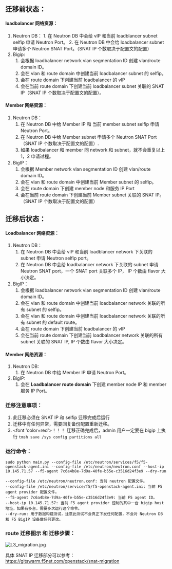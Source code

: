 ## 迁移前状态：

#### loadbalancer 网络资源：
   1. Neutron DB：
     1. 在 Neutron DB 中会给 vIP 和当前 loadblancer subnet selfip 申请 Neutron Port。
     2. 在 Neutron DB 中会给 loadbalancer subnet 申请多个 Neutron SNAT Port。（SNAT IP 个数取决于配置文的配置）
   2. Bigip:
      1. 会根据 loadbalancer network vlan segmentation ID 创建 vlan/route domain ID。
      2. 会在 vlan 和 route domain 中创建当前 loadbalancer subnet 的 selfip。
      3. 会在 route domain 下创建当前 loadbalancer 的 vIP
      4. 会在当前 route domain 下创建当前 loadbalancer subnet 关联的 SNAT IP（SNAT IP 个数取决于配置文的配置）。

#### Member 网络资源：
   1. Neutron DB：
      1. 在 Neutron DB 中给 Member IP 和 当前 member subnet selfip 申请 Neutron Port。
      2. 在 Neutron DB 中给 Member subnet 申请多个 Neutron SNAT Port（SNAT IP 个数取决于配置文的配置）.
      3. 如果 loadbalancer 和 member 同 network 和 subnet，就不会重复以上 1，2 申请过程。
   2. BigIP：
      1. 会根据 Member network vlan segmentation ID 创建 vlan/route domain ID。
      2. 会在 vlan 和 route domain 中创建当前 Member subnet 的 selfip。
      3. 会在 route domain 下创建 member node 和服务 IP Port
      4. 会在当前 route domain 下创建当前 Member subnet 关联的 SNAT IP。（SNAT IP 个数取决于配置文的配置）


## 迁移后状态：

#### Loadbalancer 网络资源：
   1. Neutron DB：
      1. 在 Neutron DB 中会给 vIP 和当前 loadblancer network 下关联的 subnet 申请 Neutron selfip port。
      2. 在 Neutron DB 中会给 loadbalancer network 下关联的 subnet 申请 Neutron SNAT port，一个 SNAT port 关联多个 IP， IP 个数由 flavor 大小决定。
   2. BigIP：
      1. 会根据 loadbalancer network vlan segmentation ID 创建 vlan/route domain ID。 
      2. 会在 vlan 和 route domain 中创建当前 loadbalancer network 关联的所有 subnet 的 selfip。
      3. 会在 vlan 和 route domain 中创建当前 loadbalancer network 关联的所有 subnet 的 default route。
      4. 会在 route domain 下创建当前 loadbalancer 的 vIP
      5. 会在当前 route domain 下创建当前 loadbalancer network 关联的所有 subnet 关联的 SNAT IP, IP 个数由 flavor 大小决定。

#### Member 网络资源：
   1. Neutron DB:
      1. 在 Neutron DB 中给 Member IP 申请 Neutron Port。 
   2. BigIP:
      1. 会在 **Loadbalancer route domain** 下创建 member node IP 和 member 服务 IP Port。

### 迁移注意事项：

1. 此迁移必须在 SNAT IP 和 selfip 迁移完成后运行
2. 迁移中有任何异常，需要回复备份配置重新迁移。
3. <font 'color=red'>！！！ 迁移正确完成后，admin 用户一定要在 bigip 上执行 `tmsh save /sys config partitions all`</font>

### 运行命令：

```
sudo python main.py --config-file /etc/neutron/services/f5/f5-openstack-agent.ini --config-file /etc/neutron/neutron.conf --host-ip 10.145.71.57 --f5-agent 7c6a4b8e-7d9a-40fe-b55e-c3516d24f3e9 --dry-run

--config-file /etc/neutron/neutron.conf: 当前 neutron 配置文件。
--config-file /etc/neutron/service/f5/f5-openstack-agent.ini: 当前 F5 agent provider 配置文件。
--f5-agent 7c6a4b8e-7d9a-40fe-b55e-c3516d24f3e9: 当前 F5 agent ID。
--host-ip 10.145.71.57: 当前 F5 agent provider 控制的其中一台 bigip host 地址，如果有多台，需要多次运行这个命令。
--dry-run: 用于数据构建测试，注意此测试不会真正下发任何配置，不会对 Neutron DB 和 F5 BigIP 设备做任何更改。
```

### route 迁移图示 和 迁移步骤：

![L3_migration.jpg](https://s2.loli.net/2022/06/10/7kPrvlEciXKQHZR.jpg)

具体 SNAT IP 迁移部分可以参考：https://gitswarm.f5net.com/openstack/snat-migration  
